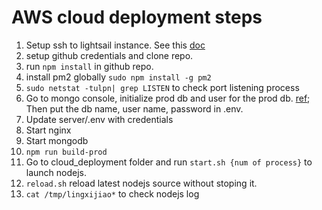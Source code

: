 # AWS cloud deployment steps  
1. Setup ssh to lightsail instance. See this [doc](https://lightsail.aws.amazon.com/ls/docs/en_us/articles/amazon-lightsail-ssh-using-terminal)
2. setup github credentials and clone repo.
3. run `npm install` in github repo. 
4. install pm2 globally `sudo npm install -g pm2`
5. `sudo netstat -tulpn| grep LISTEN` to check port listening process
6. Go to mongo console, initialize prod db and user for the prod db. [ref](https://docs.bitnami.com/aws/infrastructure/mongodb/configuration/create-database/); Then put the db name, user name, password in .env.
7. Update server/.env with credentials
8. Start nginx
9. Start mongodb
10. `npm run build-prod`
11. Go to cloud_deployment folder and run `start.sh {num of process}` to launch nodejs.
12. `reload.sh` reload latest nodejs source without stoping it. 
13. `cat /tmp/lingxijiao*` to check nodejs log